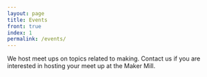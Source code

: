 ```yaml
---
layout: page
title: Events
front: true
index: 1
permalink: /events/
---
```


We host meet ups on topics related to making. Contact us if you are interested in hosting your meet up at the Maker Mill.

